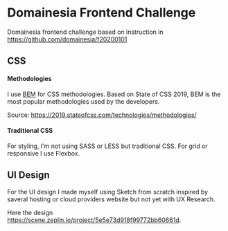 # Domainesia Frontend Challenge

Domainesia frontend challenge based on instruction in https://github.com/domainesia/f20200101

## CSS

#### Methodologies

I use [BEM](http://getbem.com/naming/) for CSS methodologies. Based on State of CSS 2019, BEM is the most popular methodologies used by the developers.

Source: https://2019.stateofcss.com/technologies/methodologies/

#### Traditional CSS

For styling, I'm not using SASS or LESS but traditional CSS. For grid or responsive I use Flexbox.

## UI Design

For the UI design I made myself using Sketch from scratch inspired by saveral hosting or cloud providers website but not yet with UX Research.

Here the design https://scene.zeplin.io/project/5e5e73d918f99772bb60661d.